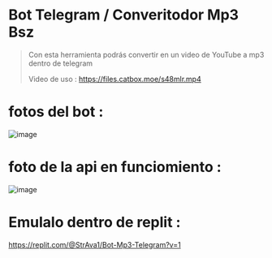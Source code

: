 # Bot Telegram / Converitodor Mp3 Bsz
> Con esta herramienta podrás convertir en un video de YouTube a mp3 dentro de telegram
> 
> Video de uso : https://files.catbox.moe/s48mlr.mp4
# fotos del bot :
![image](https://github.com/user-attachments/assets/4976adb1-0219-418a-8071-c763d4521123)

# foto de la api en funciomiento :
![image](https://github.com/user-attachments/assets/a77abfb2-b042-46d6-bf3c-2635b658acac)

# Emulalo dentro de replit :
https://replit.com/@StrAva1/Bot-Mp3-Telegram?v=1
